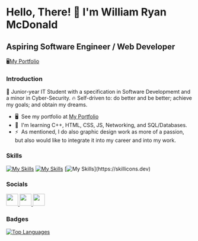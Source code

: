 Hello, There! 👋
I'm William **Ryan** McDonald
======================================

Aspiring Software Engineer / Web Developer
------------------------------------------
🖥️[My Portfolio](https://wrmcd.net)

### Introduction
🎒 Junior-year IT Student with a specification in Software Developmemt and a minor in Cyber-Security.
🔥 Self-driven to: do better and be better; achieve my goals; and obtain my dreams.



* 🖥️  See my portfolio at [My Portfolio](http://wrmcd.net)
* 🧠  I'm learning C++, HTML, CSS, JS, Networking, and SQL/Databases.
* ⚡  As mentioned, I do also graphic design work as more of a passion, but also would like to integrate it into my career and into my work.

### Skills

[![My Skills](https://skillicons.dev/icons?i=cpp,java,py,mysql)](https://skillicons.dev)
[![My Skills](https://skillicons.dev/icons?i=html,css,bootstrap,js,jquery)](https://skillicons.dev)
[![My Skills](https://skillicons.dev/icons?i=ps,pr,ae,)](https://skillicons.dev)



### Socials

<p align="left"> <a href="https://www.codepen.io/azyn7" target="_blank" rel="noreferrer"> <picture> <source media="(prefers-color-scheme: dark)" srcset="https://raw.githubusercontent.com/danielcranney/readme-generator/main/public/icons/socials/codepen-dark.svg" /> <source media="(prefers-color-scheme: light)" srcset="https://raw.githubusercontent.com/danielcranney/readme-generator/main/public/icons/socials/codepen.svg" /> <img src="https://raw.githubusercontent.com/danielcranney/readme-generator/main/public/icons/socials/codepen.svg" width="32" height="32" /> </picture> </a> <a href="https://www.github.com/Azyn7" target="_blank" rel="noreferrer"> <picture> <source media="(prefers-color-scheme: dark)" srcset="https://raw.githubusercontent.com/danielcranney/readme-generator/main/public/icons/socials/github-dark.svg" /> <source media="(prefers-color-scheme: light)" srcset="https://raw.githubusercontent.com/danielcranney/readme-generator/main/public/icons/socials/github.svg" /> <img src="https://raw.githubusercontent.com/danielcranney/readme-generator/main/public/icons/socials/github.svg" width="32" height="32" /> </picture> </a> <a href="https://www.linkedin.com/in/wrmcd" target="_blank" rel="noreferrer"> <picture> <source media="(prefers-color-scheme: dark)" srcset="https://raw.githubusercontent.com/danielcranney/readme-generator/main/public/icons/socials/linkedin-dark.svg" /> <source media="(prefers-color-scheme: light)" srcset="https://raw.githubusercontent.com/danielcranney/readme-generator/main/public/icons/socials/linkedin.svg" /> <img src="https://raw.githubusercontent.com/danielcranney/readme-generator/main/public/icons/socials/linkedin.svg" width="32" height="32" /> </picture> </a></p>

### Badges

<a href="https://github.com/Azyn7" align="left"><img src="https://github-readme-stats.vercel.app/api/top-langs/?username=Azyn7&langs_count=10&title_color=0891b2&text_color=ffffff&icon_color=0891b2&bg_color=1c1917&hide_border=true&locale=en&custom_title=Top%20%Languages" alt="Top Languages" /></a>
